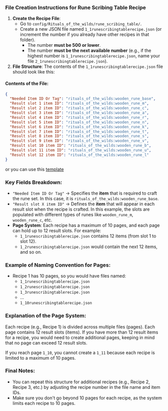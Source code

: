 ### File Creation Instructions for Rune Scribing Table Recipe

1. **Create the Recipe File**:
   - Go to `config/Rituals_of_the_wilds/rune_scribing_table/`.
   - Create a new JSON file named `1_1runescribingtablerecipe.json` (or increment the number if you already have other recipes in that folder).
        - The number **must be 500 or lower**.  
        - The number **must be the next available number** (e.g., if the highest number is `1_1runescribingtablerecipe.json`, name your file `2_1runescribingtablerecipe.json`).  
2. **File Structure**:
   The contents of the `1_1runescribingtablerecipe.json` file should look like this:

#### Contents of the File:
```json
{
  "Needed Item ID Or Tag": "rituals_of_the_wilds:wooden_rune_base",
  "Result slot 1 item ID": "rituals_of_the_wilds:wooden_rune_m",
  "Result slot 2 item ID": "rituals_of_the_wilds:wooden_rune_c",
  "Result slot 3 item ID": "rituals_of_the_wilds:wooden_rune_a",
  "Result slot 4 item ID": "rituals_of_the_wilds:wooden_rune_r",
  "Result slot 5 item ID": "rituals_of_the_wilds:wooden_rune_n",
  "Result slot 6 item ID": "rituals_of_the_wilds:wooden_rune_k",
  "Result slot 7 item ID": "rituals_of_the_wilds:wooden_rune_t",
  "Result slot 8 item ID": "rituals_of_the_wilds:wooden_rune_s",
  "Result slot 9 item ID": "rituals_of_the_wilds:wooden_rune_v",
  "Result slot 10 item ID": "rituals_of_the_wilds:wooden_rune_b",
  "Result slot 11 item ID": "rituals_of_the_wilds:wooden_rune_u",
  "Result slot 12 item ID": "rituals_of_the_wilds:wooden_rune_l"
}
```
or you can use this [template](../config/Rituals_of_the_wilds/rune_scribing_table/1_1runescribingtablerecipe.json)

### Key Fields Breakdown:
- `"Needed Item ID Or Tag"` → Specifies the **item** that is required to craft the rune set. In this case, it is `rituals_of_the_wilds:wooden_rune_base`.
- `"Result slot X item ID"` → Defines the **item** that will appear in each result slot when the recipe is crafted. In this example, the slots are populated with different types of runes like `wooden_rune_m`, `wooden_rune_c`, etc.
- **Page System**: Each recipe has a maximum of 10 pages, and each page can hold up to 12 result slots. For example:
  - `1_1runescribingtablerecipe.json` contains 12 items (from slot 1 to slot 12).
  - `1_2runescribingtablerecipe.json` would contain the next 12 items, and so on.

### Example of Naming Convention for Pages:
- Recipe 1 has 10 pages, so you would have files named:
  - `1_1runescribingtablerecipe.json`
  - `1_2runescribingtablerecipe.json`
  - `1_3runescribingtablerecipe.json`
  - ...
  - `1_10runescribingtablerecipe.json`

### Explanation of the Page System:
Each recipe (e.g., Recipe 1) is divided across multiple files (pages). Each page contains 12 result slots (items). If you have more than 12 result items for a recipe, you would need to create additional pages, keeping in mind that no page can exceed 12 result slots. 

If you reach page `1_10`, you cannot create a `1_11` because each recipe is limited to a maximum of 10 pages.

### Final Notes:
- You can repeat this structure for additional recipes (e.g., Recipe 2, Recipe 3, etc.) by adjusting the recipe number in the file name and item IDs.
- Make sure you don't go beyond 10 pages for each recipe, as the system limits each recipe to 10 pages.
